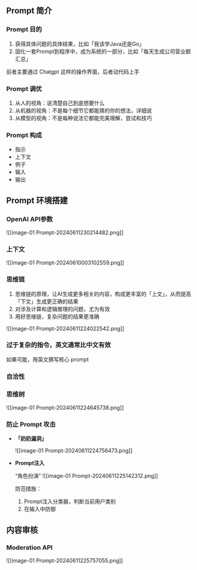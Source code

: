 ## Prompt 简介

### Prompt 目的

1.  获得具体问题的具体结果，比如「我该学Java还是Go」
2.  固化一套Prompt到程序中，成为系统的一部分，比如「每天生成公司营业额汇总」

前者主要通过 Chatgpt 这样的操作界面，后者动代码上手


### Prompt 调优

1.  从人的视角：说清楚自己到底想要什么
2.  从机器的视角：不是每个细节它都能猜的你的想法，详细说
3.  从模型的视角：不是每种说法它都能完美理解，尝试和技巧

### Prompt 构成

-  指示
-  上下文
-  例子
-  输入
-  输出


## Prompt 环境搭建


### OpenAI API参数


![[image-01 Prompt-20240611230214482.png]]



### 上下文

![[image-01 Prompt-20240610003102559.png]]


### 思维链

1.  思维链的原理，让AI生成更多相关的内容，构成更丰富的「上文」，从而提高「下文」生成更正确的结果
2.  对涉及计算和逻辑推理的问题，尤为有效
3.  用好思维链，复杂问题的结果更准确

![[image-01 Prompt-20240611224022542.png]]

### 过于复杂的指令，英文通常比中文有效

如果可能，用英文撰写核心 prompt


### 自洽性

 


### 思维树

![[image-01 Prompt-20240611224645738.png]]



### 防止 Prompt 攻击

-  **「奶奶漏洞」**

	 ![[image-01 Prompt-20240611224756473.png]]


-  **Prompt注入**

	“角色扮演”
	![[image-01 Prompt-20240611225142312.png]]
	
	防范措施：
	1.  Prompt注入分类器，判断当前用户类别 
	2.  在输入中防御


## 内容审核

### Moderation API  

![[image-01 Prompt-20240611225757055.png]]

